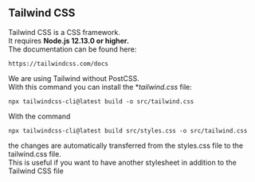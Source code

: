 ## Tailwind CSS
Tailwind CSS is a CSS framework.
<br>
It requires **Node.js 12.13.0 or higher.**
<br>
The documentation can be found here:
```
https://tailwindcss.com/docs
```
We are using Tailwind without PostCSS.
<br>
With this command you can install the **tailwind.css* file:
```
npx tailwindcss-cli@latest build -o src/tailwind.css
```
With the command 
```
npx tailwindcss-cli@latest build src/styles.css -o src/tailwind.css
```
the changes are automatically transferred from the styles.css file to the tailwind.css file.
<br>
This is useful if you want to have another stylesheet in addition to the Tailwind CSS file
